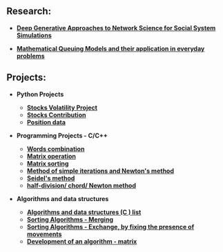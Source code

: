 <h2>Research: </h2>

- [<b>Deep Generative Approaches to Network Science for Social System Simulations</b>](https://github.com/simkka/rips-la-2024)

- [<b>Mathematical Queuing Models and their application in everyday problems<b>](https://github.com/simkka/jra_2023/blob/main/README.md)

<h2>Projects:</h2>


- <b>Python Projects</b>

  - [Stocks Volatility Project](https://github.com/simkka/pyhton-volatility-project) 
  - [Stocks Contribution](https://github.com/simkka/python-contribution-project)
  - [Position data](https://github.com/simkka/python-company-position-data) 
 
- <b>Programming Projects - C/C++</b>
  - [Words combination](https://github.com/simkka/Words-combination-)
  - [Matrix operation](https://github.com/simkka/Matrix-operation)
  - [Matrix sorting](https://github.com/simkka/matrix-sorting)
  - [Method of simple iterations and Newton's method](https://github.com/simkka/method-of-simple-iterations)
  - [Seidel's method](https://github.com/simkka/Seidel-s-method)
  - [half-division/ chord/ Newton method](https://github.com/simkka/half-division-chord-Newton)
  
- <b>Algorithms and data structures</b>
  - [Algorithms and data structures (C ) list](https://github.com/simkka/Algorithms-and-data-structures---list-type)
  - [Sorting Algorithms - Merging](https://github.com/simkka/sorting-algorithm-merging)
  - [Sorting Algorithms - Exchange, by fixing the presence of movements](https://github.com/simkka/sorting-algorithm-1)
  - [Development of an algorithm - matrix](https://github.com/simkka/-algorithm---matrix)


